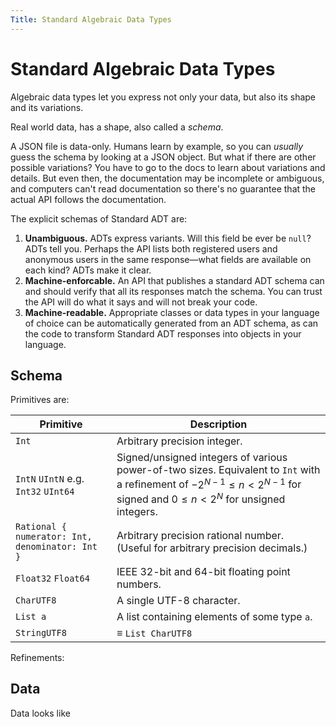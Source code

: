 ```yaml
---
Title: Standard Algebraic Data Types
---
```


# Standard Algebraic Data Types

Algebraic data types let you express not only your data, but also its shape and its variations.

Real world data, has a shape, also called a _schema_.

A JSON file is data-only. Humans learn by example, so you can _usually_ guess the schema by looking at a JSON object. But what if there are other possible variations? You have to go to the docs to learn about variations and details. But even then, the documentation may be incomplete or ambiguous, and computers can't read documentation so there's no guarantee that the actual API follows the documentation.

The explicit schemas of Standard ADT are:

1. **Unambiguous.** ADTs express variants. Will this field be ever be `null`? ADTs tell you. Perhaps the API  lists both registered users and anonymous users in the same response—what fields are available on each kind?  ADTs make it clear.
2. **Machine-enforcable.** An API that publishes a standard ADT schema can and should verify that all its responses match the schema. You can trust the API will do what it says and will not break your code.
3. **Machine-readable.** Appropriate classes or data types in your language of choice can be automatically generated from an ADT schema, as can the code to transform Standard ADT responses into objects in your language.

## Schema

Primitives are:

| Primitive                                       | Description                                                  |
| ----------------------------------------------- | ------------------------------------------------------------ |
| `Int`                                           | Arbitrary precision integer.                                 |
| `IntN` `UIntN` e.g. `Int32` `UInt64`            | Signed/unsigned integers of various power-of-two sizes. Equivalent to `Int` with a refinement of $-2^{N-1} \le n < 2^{N-1}$ for signed and $0 \le n < 2^N$ for unsigned integers. |
| `Rational { numerator: Int, denominator: Int }` | Arbitrary precision rational number. (Useful for arbitrary precision decimals.) |
| `Float32` `Float64`                             | IEEE 32-bit and 64-bit floating point numbers.               |
| `CharUTF8`                                      | A single UTF-8 character.                                    |
| `List a`                                        | A list containing elements of some type `a`.                 |
| `StringUTF8`                                    | $\equiv$ `List CharUTF8`                                     |

Refinements:

## Data

Data looks like